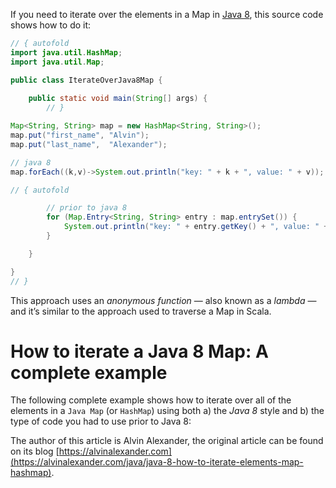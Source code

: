 If you need to iterate over the elements in a Map in [Java 8](http://www.oracle.com/technetwork/java/javase/8-whats-new-2157071.html), this source code shows how to do it:



```java runnable
// { autofold
import java.util.HashMap;
import java.util.Map;

public class IterateOverJava8Map {
    
    public static void main(String[] args) {
        // }

Map<String, String> map = new HashMap<String, String>();
map.put("first_name", "Alvin");
map.put("last_name",  "Alexander");

// java 8
map.forEach((k,v)->System.out.println("key: " + k + ", value: " + v));

// { autofold

        // prior to java 8
        for (Map.Entry<String, String> entry : map.entrySet()) {
            System.out.println("key: " + entry.getKey() + ", value: " + entry.getValue());
        }

    }

}
// }
```
This approach uses an _anonymous function_ — also known as a _lambda_ — and it’s similar to the approach used to traverse a Map in Scala.

# How to iterate a Java 8 Map: A complete example
The following complete example shows how to iterate over all of the elements in a `Java Map` (or `HashMap`) using both a) the _Java 8_ style and b) the type of code you had to use prior to Java 8:


The author of this article is Alvin Alexander, the original article can be found on its blog [https://alvinalexander.com](https://alvinalexander.com/java/java-8-how-to-iterate-elements-map-hashmap).
